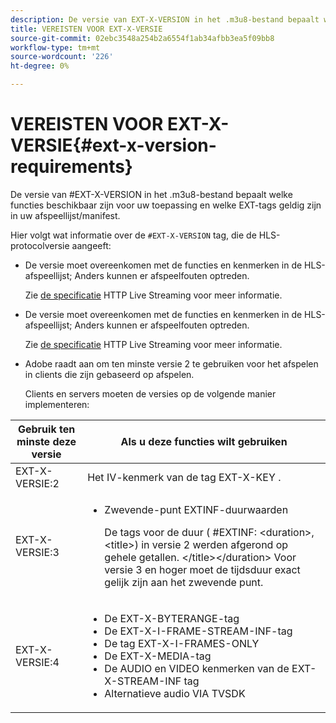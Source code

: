 ```yaml
---
description: De versie van EXT-X-VERSION in het .m3u8-bestand bepaalt welke functies beschikbaar zijn voor uw toepassing en welke EXT-tags geldig zijn in uw afspeellijst/manifest.
title: VEREISTEN VOOR EXT-X-VERSIE
source-git-commit: 02ebc3548a254b2a6554f1ab34afbb3ea5f09bb8
workflow-type: tm+mt
source-wordcount: '226'
ht-degree: 0%

---
```


# VEREISTEN VOOR EXT-X-VERSIE{#ext-x-version-requirements}

De versie van #EXT-X-VERSION in het .m3u8-bestand bepaalt welke functies beschikbaar zijn voor uw toepassing en welke EXT-tags geldig zijn in uw afspeellijst/manifest.

<!--<a id="section_8850183988124049A001758F117AD3A6"></a>-->

Hier volgt wat informatie over de `#EXT-X-VERSION` tag, die de HLS-protocolversie aangeeft:

* De versie moet overeenkomen met de functies en kenmerken in de HLS-afspeellijst; Anders kunnen er afspeelfouten optreden.

  Zie [de specificatie](https://datatracker.ietf.org/doc/draft-pantos-http-live-streaming/?include_text=1) HTTP Live Streaming voor meer informatie.
* De versie moet overeenkomen met de functies en kenmerken in de HLS-afspeellijst; Anders kunnen er afspeelfouten optreden.

  Zie [de specificatie](https://datatracker.ietf.org/doc/draft-pantos-http-live-streaming/?include_text=1) HTTP Live Streaming voor meer informatie.
* Adobe raadt aan om ten minste versie 2 te gebruiken voor het afspelen in clients die zijn gebaseerd op afspelen.

  Clients en servers moeten de versies op de volgende manier implementeren:

<table frame="all" colsep="1" rowsep="1" id="table_62EB98EDD9DE49EC84CB1C7D59BC40E6"> 
 <thead> 
  <tr rowsep="1"> 
   <th colname="1" class="entry"> Gebruik ten minste deze versie </th> 
   <th colname="2" class="entry"> Als u deze functies wilt gebruiken </th> 
  </tr> 
 </thead>
 <tbody> 
  <tr rowsep="1"> 
   <td colname="1"> <span class="codeph"> EXT-X-VERSIE:2 </span> </td> 
   <td colname="2"> Het IV-kenmerk van de <span class="codeph"> tag EXT-X-KEY </span> . </td> 
  </tr> 
  <tr rowsep="1"> 
   <td colname="1"> <span class="codeph"> EXT-X-VERSIE:3 </span> </td> 
   <td colname="2"> 
    <ul id="ul_C9500D3F934848639C204BF248F139FF"> 
     <li id="li_535A7E3FABCB46FE872A7EA5DE2A1784">Zwevende-punt <span class="codeph"> EXTINF-duurwaarden </span> <p>De tags voor de duur ( <span class="codeph"> #EXTINF: </span>&lt;duration&gt;,&lt;title&gt;) in versie 2 werden afgerond op gehele getallen. &lt;/title&gt;&lt;/duration&gt; Voor versie 3 en hoger moet de tijdsduur exact gelijk zijn aan het zwevende punt. </p> </li> 
    </ul> </td> 
  </tr> 
  <tr rowsep="0"> 
   <td colname="1"> <p> <span class="codeph"> EXT-X-VERSIE:4 </span> </p> </td> 
   <td colname="2"> <p> 
     <ul id="ul_83D61E909D0C413FBDAB7A4A0BE1F03C"> 
      <li id="li_5071F2BE2DB74BBFB1F23B3B30C5CFD6">De <span class="codeph"> EXT-X-BYTERANGE-tag </span> </li> 
      <li id="li_A093F448567D475AB44656D4600BCBD6">De <span class="codeph"> EXT-X-I-FRAME-STREAM-INF-tag </span> </li> 
      <li id="li_1084AE3B10FD4EB387D25EEDDFBBC8CD">De <span class="codeph"> tag EXT-X-I-FRAMES-ONLY </span> </li> 
      <li id="li_4FEFA36E300C403DBB77BB4DA46DB4EB">De <span class="codeph"> EXT-X-MEDIA-tag </span> </li> 
      <li id="li_E53D81AED45C47AEA346FA3A1B191E5C">De <span class="codeph"> AUDIO </span> en <span class="codeph"> VIDEO </span> kenmerken van de <span class="codeph"> EXT-X-STREAM-INF </span> tag </li> 
      <li id="li_2E99A4971B8046F3845CF3D4D363CCCF">Alternatieve audio VIA TVSDK </li> 
     </ul> </p> </td> 
  </tr> 
 </tbody> 
</table>
